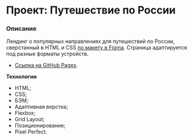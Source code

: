# Проект: Путешествие по России

### Описание
Лендинг о популярных направлениях для путешествий по России, сверстанный в HTML и CSS [по макету в Figma](https://www.figma.com/file/5S2WSbEFL6awjVWJ0NWL8Q/Sprint-3_-Russia-_-desktop-mobile?node-id=28503%3A0). Страница адаптируется под разные форматы устройств.

* [Ссылка на GitHub Pages](https://www.figma.com/file/5S2WSbEFL6awjVWJ0NWL8Q/Sprint-3_-Russia-_-desktop-mobile?node-id=28503%3A0). 

**Технологии**
* HTML;
* CSS;
* БЭМ;
* Адаптивная верстка;
* Flexbox;
* Grid Layout;
* Позиционирование;
* Pixel Perfect.
